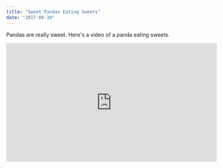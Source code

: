 ```yaml
---
title: "Sweet Pandas Eating Sweets"
date: "2017-08-10"
---
```

Pandas are really sweet. 
Here's a video of a panda eating sweets.
<iframe width="560" height="315" src="https://www.youtube.com/embed/4n0xNbfJLR8" frameborder="0" allowfullscreen></iframe>